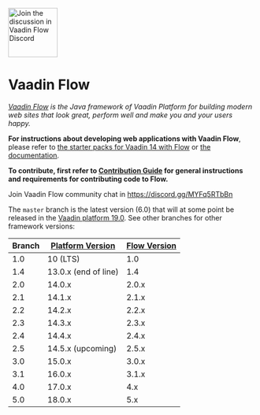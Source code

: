 <a target="_blank" href="https://discord.gg/MYFq5RTbBn"><img src="https://discord.com/assets/e4923594e694a21542a489471ecffa50.svg" width="100" alt="Join the discussion in Vaadin Flow Discord"></img></a>

Vaadin Flow
======
*[Vaadin Flow](https://vaadin.com/flow) is the Java framework of Vaadin Platform for building modern web sites that look great, perform well and make you and your users happy.*

**For instructions about developing web applications with Vaadin Flow**, please refer to [the starter packs for Vaadin 14 with Flow](https://vaadin.com/start) or [the documentation](https://vaadin.com/docs/flow/Overview.html).

**To contribute, first refer to [Contribution Guide](/CONTRIBUTING.md) for general instructions and requirements for contributing code to Flow.**

Join Vaadin Flow community chat in https://discord.gg/MYFq5RTbBn

The `master` branch is the latest version (6.0) that will at some point be released in the [Vaadin platform 19.0](https://github.com/vaadin/platform). See other branches for other framework versions:

| Branch | [Platform Version](https://github.com/vaadin/platform/releases) | [Flow Version](https://github.com/vaadin/flow/releases) |
|--------|-----------------------------------------------------------------|---------------------------------------------------------|
|  1.0   |  10 (LTS)                                                       |  1.0                                                    |
|  1.4   |  13.0.x (end of line)                                           |  1.4                                                    |
|  2.0   |  14.0.x                                                         |  2.0.x                                                  |
|  2.1   |  14.1.x                                                         |  2.1.x                                                  |
|  2.2   |  14.2.x                                                         |  2.2.x                                                  |
|  2.3   |  14.3.x                                                         |  2.3.x                                                  |
|  2.4   |  14.4.x                                                         |  2.4.x                                                  |
|  2.5   |  14.5.x (upcoming)                                              |  2.5.x                                                  |
|  3.0   |  15.0.x                                                         |  3.0.x                                                  |
|  3.1   |  16.0.x                                                         |  3.1.x                                                  |
|  4.0   |  17.0.x                                                         |  4.x                                                    |
|  5.0   |  18.0.x                                                         |  5.x                                                    |


